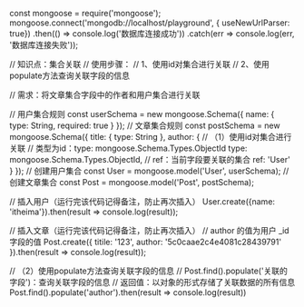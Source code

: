 const mongoose = require('mongoose');
mongoose.connect('mongodb://localhost/playground', { useNewUrlParser: true})
	.then(() => console.log('数据库连接成功'))
	.catch(err => console.log(err, '数据库连接失败'));

// 知识点：集合关联
// 使用步骤：
//   1、使用id对集合进行关联
//   2、使用populate方法查询关联字段的信息

// 需求：将文章集合字段中的作者和用户集合进行关联

// 用户集合规则
const userSchema = new mongoose.Schema({
	name: {
		type: String,
		required: true
	}
});
// 文章集合规则
const postSchema = new mongoose.Schema({
	title: {
		type: String
	},
	author: {
		// （1）使用id对集合进行关联
		// 类型为id：type: mongoose.Schema.Types.ObjectId
		type: mongoose.Schema.Types.ObjectId,
		// ref：当前字段要关联的集合 
		ref: 'User'
	}
});
// 创建用户集合
const User = mongoose.model('User', userSchema);
// 创建文章集合
const Post = mongoose.model('Post', postSchema);

// 插入用户（运行完该代码记得备注，防止再次插入）
User.create({name: 'itheima'}).then(result => console.log(result));

// 插入文章（运行完该代码记得备注，防止再次插入）
// author 的值为用户 _id 字段的值 
Post.create({ titile: '123', author: '5c0caae2c4e4081c28439791' }).then(result => console.log(result));

// （2）使用populate方法查询关联字段的信息
// Post.find().populate('关联的字段')：查询关联字段的信息
// 返回值：以对象的形式存储了关联数据的所有信息
Post.find().populate('author').then(result => console.log(result))